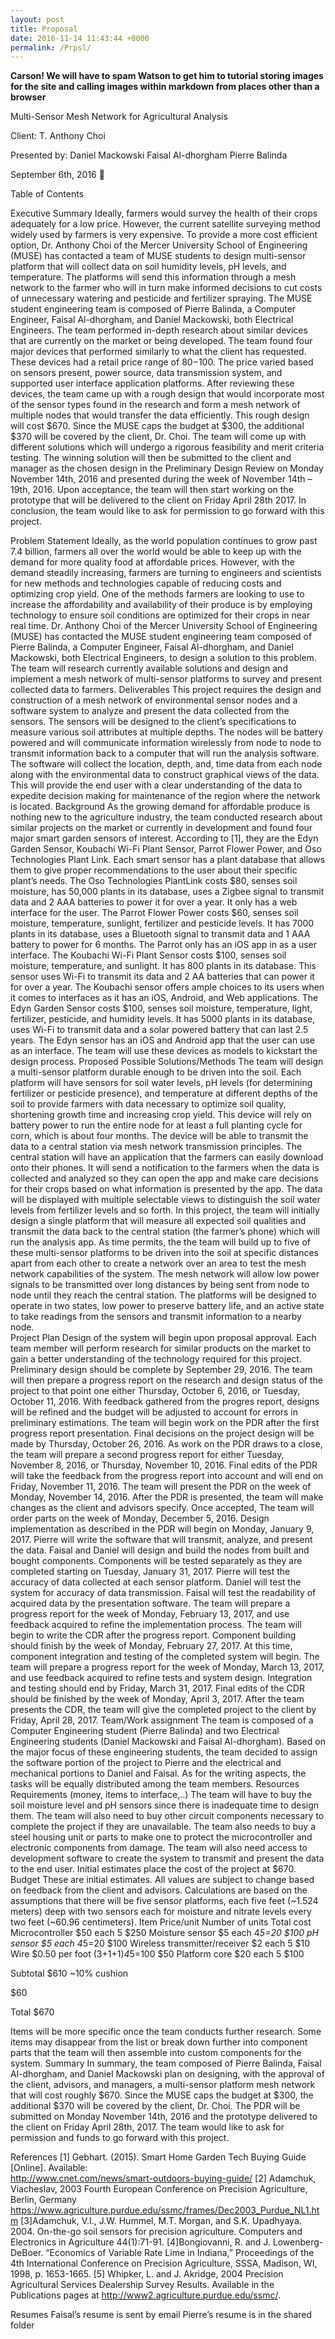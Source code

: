 ```yaml
---
layout: post
title: Proposal
date: 2016-11-14 11:43:44 +0000
permalink: /Prpsl/
---
```

**Carson! We will have to spam Watson to get him to tutorial storing images for the site and calling images within markdown from places other than a browser**






Multi-Sensor Mesh Network for Agricultural Analysis


Client: T. Anthony Choi


Presented by: 
Daniel Mackowski
Faisal Al-dhorgham
Pierre Balinda 


September 6th, 2016



Table of Contents


Executive Summary
Ideally, farmers would survey the health of their crops adequately for a low price. However, the current satellite surveying method widely used by farmers is very expensive. To provide a more cost efficient option, Dr. Anthony Choi of the Mercer University School of Engineering (MUSE) has contacted a team of MUSE students to design multi-sensor platform that will collect data on soil humidity levels, pH levels, and temperature. The platforms will send this information through a mesh network to the farmer who will in turn make informed decisions to cut costs of unnecessary watering and pesticide and fertilizer spraying. The MUSE student engineering team is composed of Pierre Balinda, a Computer Engineer, Faisal Al-dhorgham, and Daniel Mackowski, both Electrical Engineers.
The team performed in-depth research about similar devices that are currently on the market or being developed. The team found four major devices that performed similarly to what the client has requested. These devices had a retail price range of $80-$100. The price varied based on sensors present, power source, data transmission system, and supported user interface application platforms. After reviewing these devices, the team came up with a rough design that would incorporate most of the sensor types found in the research and form a mesh network of multiple nodes that would transfer the data efficiently. This rough design will cost $670. Since the MUSE caps the budget at $300, the additional $370 will be covered by the client, Dr. Choi. 
The team will come up with different solutions which will undergo a rigorous feasibility and merit criteria testing. The winning solution will then be submitted to the client and manager as the chosen design in the Preliminary Design Review on Monday November 14th, 2016 and presented during the week of November 14th – 19th, 2016. Upon acceptance, the team will then start working on the prototype that will be delivered to the client on Friday April 28th 2017.
In conclusion, the team would like to ask for permission to go forward with this project.


Problem Statement
Ideally, as the world population continues to grow past 7.4 billion, farmers all over the world would be able to keep up with the demand for more quality food at affordable prices. However, with the demand steadily increasing, farmers are turning to engineers and scientists for new methods and technologies capable of reducing costs and optimizing crop yield. One of the methods farmers are looking to use to increase the affordability and availability of their produce is by employing technology to ensure soil conditions are optimized for their crops in near real time. Dr. Anthony Choi of the Mercer University School of Engineering (MUSE) has contacted the MUSE student engineering team composed of Pierre Balinda, a Computer Engineer, Faisal Al-dhorgham, and Daniel Mackowski, both Electrical Engineers, to design a solution to this problem. The team will research currently available solutions and design and implement a mesh network of multi-sensor platforms to survey and present collected data to farmers.
Deliverables
This project requires the design and construction of a mesh network of environmental sensor nodes and a software system to analyze and present the data collected from the sensors. The sensors will be designed to the client’s specifications to measure various soil attributes at multiple depths. The nodes will be battery powered and will communicate information wirelessly from node to node to transmit information back to a computer that will run the analysis software. The software will collect the location, depth, and, time data from each node along with the environmental data to construct graphical views of the data. This will provide the end user with a clear understanding of the data to expedite decision making for maintenance of the region where the network is located.
Background
As the growing demand for affordable produce is nothing new to the agriculture industry, the team conducted research about similar projects on the market or currently in development and found four major smart garden sensors of interest. According to [1], they are the Edyn Garden Sensor, Koubachi Wi-Fi Plant Sensor, Parrot Flower Power, and Oso Technologies Plant Link. Each smart sensor has a plant database that allows them to give proper recommendations to the user about their specific plant’s needs.
The Oso Technologies PlantLink costs $80, senses soil moisture, has 50,000 plants in its database, uses a Zigbee signal to transmit data and 2 AAA batteries to power it for over a year. It only has a web interface for the user. The Parrot Flower Power costs $60, senses soil moisture, temperature, sunlight, fertilizer and pesticide levels. It has 7000 plants in its database, uses a Bluetooth signal to transmit data and 1 AAA battery to power for 6 months. The Parrot only has an iOS app in as a user interface.
The Koubachi Wi-Fi Plant Sensor costs $100, senses soil moisture, temperature, and sunlight. It has 800 plants in its database. This sensor uses Wi-Fi to transmit its data and 2 AA batteries that can power it for over a year. The Koubachi sensor offers ample choices to its users when it comes to interfaces as it has an iOS, Android, and Web applications. The Edyn Garden Sensor costs $100, senses soil moisture, temperature, light, fertilizer, pesticide, and humidity levels. It has 5000 plants in its database, uses Wi-Fi to transmit data and a solar powered battery that can last 2.5 years. The Edyn sensor has an iOS and Android app that the user can use as an interface.
The team will use these devices as models to kickstart the design process. 
Proposed Possible Solutions/Methods 
The team will design a multi-sensor platform durable enough to be driven into the soil. Each platform will have sensors for soil water levels, pH levels (for determining fertilizer or pesticide presence), and temperature at different depths of the soil to provide farmers with data necessary to optimize soil quality, shortening growth time and increasing crop yield. This device will rely on battery power to run the entire node for at least a full planting cycle for corn, which is about four months. 
The device will be able to transmit the data to a central station via mesh network transmission principles. The central station will have an application that the farmers can easily download onto their phones. It will send a notification to the farmers when the data is collected and analyzed so they can open the app and make care decisions for their crops based on what information is presented by the app.  The data will be displayed with multiple selectable views to distinguish the soil water levels from fertilizer levels and so forth. 
In this project, the team will initially design a single platform that will measure all expected soil qualities and transmit the data back to the central station (the farmer’s phone) which will run the analysis app. As time permits, the the team will build up to five of these multi-sensor platforms to be driven into the soil at specific distances apart from each other to create a network over an area to test the mesh network capabilities of the system. The mesh network will allow low power signals to be transmitted over long distances by being sent from node to node until they reach the central station. The platforms will be designed to operate in two states, low power to preserve battery life, and an active state to take readings from the sensors and transmit information to a nearby node.  
Project Plan
Design of the system will begin upon proposal approval. Each team member will perform research for similar products on the market to gain a better understanding of the technology required for this project. Preliminary design should be complete by September 29, 2016. The team will then prepare a progress report on the research and design status of the project to that point one either Thursday, October 6, 2016, or Tuesday, October 11, 2016. With feedback gathered from the progres report, designs will be refined and the budget will be adjusted to account for errors in preliminary estimations. The team will begin work on the PDR after the first progress report presentation. Final decisions on the project design will be made by Thursday, October 26, 2016. As work on the PDR draws to a close, the team will prepare a second progress report for either Tuesday, November 8, 2016, or Thursday, November 10, 2016. Final edits of the PDR will take the feedback from the progress report into account and will end on Friday, November 11, 2016. The team will present the PDR on the week of Monday, November 14, 2016. After the PDR is presented, the team will make changes as the client and advisors specify. Once accepted, The team will order parts on the week of Monday, December 5, 2016.
Design implementation as described in the PDR will begin on Monday, January 9, 2017. Pierre will write the software that will transmit, analyze, and present the data. Faisal and Daniel will design and build the nodes from built and bought components. Components will be tested separately as they are completed starting on Tuesday, January 31, 2017. Pierre will test the accuracy of data collected at each sensor platform. Daniel will test the system for accuracy of data transmission. Faisal will test the readability of acquired data by the presentation software. The team will prepare a progress report for the week of Monday, February 13, 2017, and use feedback acquired to refine the implementation process. The team will begin to write the CDR after the progress report. Component building should finish by the week of Monday, February 27, 2017. At this time, component integration and testing of the completed system will begin. The team will prepare a progress report for the week of Monday, March 13, 2017, and use feedback acquired to refine tests and system design. Integration and testing should end by Friday, March 31, 2017. Final edits of the CDR should be finished by the week of Monday, April 3, 2017. After the team presents the CDR, the team will give the completed project to the client by Friday, April 28, 2017.
Team/Work assignment
The team is composed of a Computer Engineering student (Pierre Balinda) and two Electrical Engineering students (Daniel Mackowski and Faisal Al-dhorgham). Based on the major focus of these engineering students, the team decided to assign the software portion of the project to Pierre and the electrical and mechanical portions to Daniel and Faisal. As for the writing aspects, the tasks will be equally distributed among the team members.
Resources Requirements (money, items to interface,..)
The team will have to buy the soil moisture level and pH sensors since there is inadequate time to design them. The team will also need to buy other circuit components necessary to complete the project if they are unavailable. The team also needs to buy a steel housing unit or parts to make one to protect the microcontroller and electronic components from damage. The team will also need access to development software to create the system to transmit and present the data to the end user. Initial estimates place the cost of the project at $670.
Budget
These are initial estimates. All values are subject to change based on feedback from the client and advisors. Calculations are based on the assumptions that there will be five sensor platforms, each five feet (~1.524 meters) deep with two sensors each for moisture and nitrate levels every two feet (~60.96 centimeters).
Item
Price/unit
Number of units
Total cost
Microcontroller
$50 each
5
$250
Moisture sensor
$5 each
4*5=20
$100
pH sensor
$5 each
4*5=20
$100
Wireless transmitter/receiver
$2 each
5
$10
Wire
$0.50 per foot
(3+1+1)*4*5=100
$50
Platform core
$20 each
5
$100




Subtotal
$610
~10% cushion




$60




Total
$670


Items will be more specific once the team conducts further research. Some items may disappear from the list or break down further into component parts that the team will then assemble into custom components for the system.
Summary
In summary, the team composed of Pierre Balinda, Faisal Al-dhorgham, and Daniel Mackowski plan on designing, with the approval of the client, advisors, and managers, a multi-sensor platform mesh network that will cost roughly $670. Since the MUSE caps the budget at $300, the additional $370 will be covered by the client, Dr. Choi. The PDR will be submitted on Monday November 14th, 2016 and the prototype delivered to the client on Friday April 28th, 2017. The team would like to ask for permission and funds to go forward with this project.










References
[1] Gebhart. (2015).  Smart Home Garden Tech Buying Guide [Online]. Available:   
         http://www.cnet.com/news/smart-outdoors-buying-guide/
[2] Adamchuk, Viacheslav, 2003 Fourth European Conference on Precision Agriculture, Berlin, 
        Germany 
        https://www.agriculture.purdue.edu/ssmc/frames/Dec2003_Purdue_NL1.htm
[3]Adamchuk, V.I., J.W. Hummel, M.T. Morgan, and S.K. Upadhyaya. 2004. On-the-go soil 
      sensors for precision agriculture. Computers and Electronics in Agriculture 44(1):71-91. 
[4]Bongiovanni, R. and J. Lowenberg-DeBoer. “Economics of Variable Rate Lime in Indiana,” 
     Proceedings of the 4th International Conference on Precision Agriculture, SSSA, Madison, 
     WI, 1998, p. 1653-1665. 
[5] Whipker, L. and J. Akridge, 2004 Precision Agricultural Services Dealership Survey Results.
      Available in the Publications pages at http://www2.agriculture.purdue.edu/ssmc/. 




Resumes
Faisal’s resume is sent by email 
Pierre’s resume is in the shared folder
